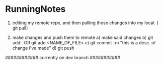 # RunningNotes
1) editing my remote repo, and then pulling those changes into my local. ( git pull)

2) make changes and push them to remote
	a) make said changes
	b) git add .        OR git add <NAME_OF_FILE>
	c) git commit -m "this is a desc. of change i've made"
	d) git push

############ currently on dev branch ###########
